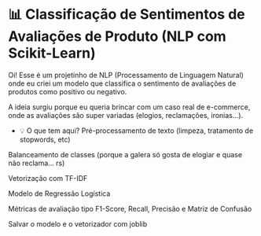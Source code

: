 # 📊 Classificação de Sentimentos de Avaliações de Produto (NLP com Scikit-Learn)
Oi! Esse é um projetinho de NLP (Processamento de Linguagem Natural) onde eu criei um modelo que classifica o sentimento de avaliações de produtos como positivo ou negativo.

A ideia surgiu porque eu queria brincar com um caso real de e-commerce, onde as avaliações são super variadas (elogios, reclamações, ironias...).

* 💡 O que tem aqui?
Pré-processamento de texto (limpeza, tratamento de stopwords, etc)

Balanceamento de classes (porque a galera só gosta de elogiar e quase não reclama... rs)

Vetorização com TF-IDF

Modelo de Regressão Logística

Métricas de avaliação tipo F1-Score, Recall, Precisão e Matriz de Confusão

Salvar o modelo e o vetorizador com joblib

